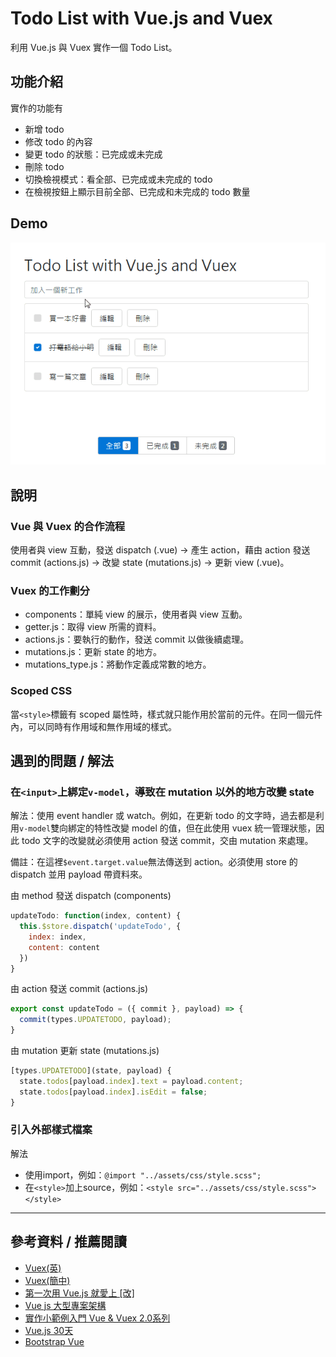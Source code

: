 # Todo List with Vue.js and Vuex
利用 Vue.js 與 Vuex 實作一個 Todo List。

## 功能介紹
實作的功能有

- 新增 todo
- 修改 todo 的內容
- 變更 todo 的狀態：已完成或未完成
- 刪除 todo
- 切換檢視模式：看全部、已完成或未完成的 todo
- 在檢視按鈕上顯示目前全部、已完成和未完成的 todo 數量

## Demo
![Todo List with Vue.js and Vuex](2017-03-23-todo-list-with-vue-and-vuex-demo.gif)

## 說明
### Vue 與 Vuex 的合作流程
使用者與 view 互動，發送 dispatch (.vue) -> 產生 action，藉由 action 發送 commit (actions.js) -> 改變 state (mutations.js) -> 更新 view (.vue)。

### Vuex 的工作劃分
- components：單純 view 的展示，使用者與 view 互動。
- getter.js：取得 view 所需的資料。
- actions.js：要執行的動作，發送 commit 以做後續處理。
- mutations.js：更新 state 的地方。
- mutations_type.js：將動作定義成常數的地方。

### Scoped CSS
當`<style>`標籤有 scoped 屬性時，樣式就只能作用於當前的元件。在同一個元件內，可以同時有作用域和無作用域的樣式。

## 遇到的問題 / 解法
### 在`<input>`上綁定`v-model`，導致在 mutation 以外的地方改變 state
解法：使用 event handler 或 watch。例如，在更新 todo 的文字時，過去都是利用`v-model`雙向綁定的特性改變 model 的值，但在此使用 vuex 統一管理狀態，因此 todo 文字的改變就必須使用 action 發送 commit，交由 mutation 來處理。

備註：在這裡`$event.target.value`無法傳送到 action。必須使用 store 的 dispatch 並用 payload 帶資料來。

由 method 發送 dispatch (components)

```javascript
updateTodo: function(index, content) {
  this.$store.dispatch('updateTodo', {
    index: index,
    content: content
  })
}
```

由 action 發送 commit (actions.js)

```javascript
export const updateTodo = ({ commit }, payload) => {
  commit(types.UPDATETODO, payload);
}
```

由 mutation 更新 state (mutations.js)

```javascript
[types.UPDATETODO](state, payload) {
  state.todos[payload.index].text = payload.content;
  state.todos[payload.index].isEdit = false;
}
```
### 引入外部樣式檔案
解法

- 使用import，例如：`@import "../assets/css/style.scss";`
- 在`<style>`加上source，例如：`<style src="../assets/css/style.scss"></style>`

---

## 參考資料 / 推薦閱讀
- [Vuex(英)](https://vuex.vuejs.org/en/)
- [Vuex(簡中)](https://vuex.vuejs.org/zh-cn/)
- [第一次用 Vue.js 就愛上 [改]](https://www.slideshare.net/kurotanshi/vuejs-62131923)
- [Vue js 大型專案架構](https://www.slideshare.net/hinablue/vue-js)
- [實作小範例入門 Vue & Vuex 2.0系列](http://ithelp.ithome.com.tw/users/20103326/ironman/1114)
- [Vue.js 30天](http://ithelp.ithome.com.tw/users/20103424/ironman/1049)
- [Bootstrap Vue](https://bootstrap-vue.github.io/docs)
